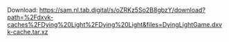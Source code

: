 Download: https://sam.nl.tab.digital/s/oZRKz5So2B8gbzY/download?path=%2Fdxvk-caches%2FDying%20Light%2FDying%20Light&files=DyingLightGame.dxvk-cache.tar.xz
